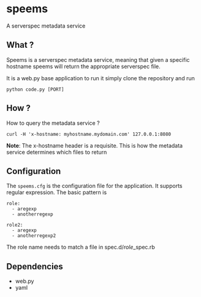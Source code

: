 speems
======

A serverspec metadata service

## What ?

Speems is a serverspec metadata service, meaning that given a specific hostname speems will return the appropriate serverspec file.

It is a web.py base application to run it simply clone the repository and run

    python code.py [PORT]

## How ?

How to query the metadata service ?

    curl -H 'x-hostname: myhostname.mydomain.com' 127.0.0.1:8080

**Note**: The x-hostname header is a requisite. This is how the metadata service determines which files to return

## Configuration

The ```speems.cfg``` is the configuration file for the application. It supports regular expression.
The basic pattern is

    role:
      - aregexp
      - anotherregexp

    role2:
      - aregexp
      - anotherregexp2

The role name needs to match a file in spec.d/*role*_spec.rb

## Dependencies

* web.py
* yaml
